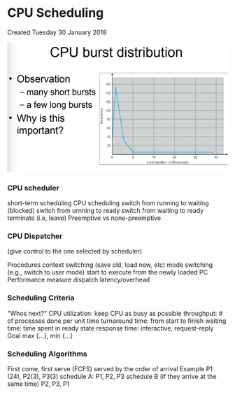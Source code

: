 # CPU Scheduling
Created Tuesday 30 January 2018

![](./CPU_Scheduling/pasted_image.png)

### CPU scheduler
short-term scheduling
CPU scheduling
switch from running to waiting (blocked)
switch from urnning to ready
switch from waiting to ready
terminate (i.e, leave)
Preemptive vs none-preemptive

### CPU Dispatcher
(give control to the one selected by scheduler)

Procedures
context switching (save old, load new, etc)
mode switching (e.g., switch to user  mode)
start to execute from the newly loaded PC
Performance measure
dispatch latency/overhead
	
	
### Scheduling Criteria
"Whos next?"
CPU utilization: keep CPU as busy as possible
throughput: # of processes done per unit time
turnaround time: from start to finish
waiting time: time spent in ready state
response time: interactive, request-reply
Goal
max {...}, min {...}


### Scheduling Algorithms
First come, first serve (FCFS)
served by the order of arrival
Example
P1 (24), P2(3), P3(3)
schedule A:
P1, P2, P3
schedule B (if they arrive at the same time)
P2, P3, P1



